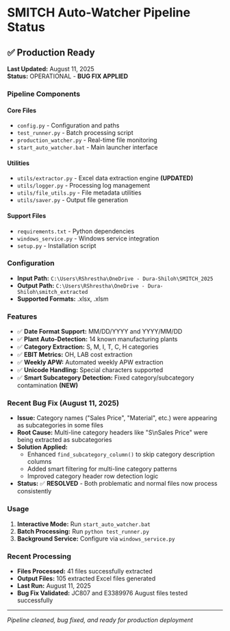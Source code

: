 # SMITCH Auto-Watcher Pipeline Status

## ✅ Production Ready

**Last Updated:** August 11, 2025  
**Status:** OPERATIONAL - **BUG FIX APPLIED**  

### Pipeline Components

#### Core Files
- `config.py` - Configuration and paths
- `test_runner.py` - Batch processing script
- `production_watcher.py` - Real-time file monitoring
- `start_auto_watcher.bat` - Main launcher interface

#### Utilities
- `utils/extractor.py` - Excel data extraction engine **(UPDATED)**
- `utils/logger.py` - Processing log management
- `utils/file_utils.py` - File metadata utilities
- `utils/saver.py` - Output file generation

#### Support Files
- `requirements.txt` - Python dependencies
- `windows_service.py` - Windows service integration
- `setup.py` - Installation script

### Configuration
- **Input Path:** `C:\Users\RShrestha\OneDrive - Dura-Shiloh\SMITCH_2025`
- **Output Path:** `C:\Users\RShrestha\OneDrive - Dura-Shiloh\smitch_extracted`
- **Supported Formats:** .xlsx, .xlsm

### Features
- ✅ **Date Format Support:** MM/DD/YYYY and YYYY/MM/DD
- ✅ **Plant Auto-Detection:** 14 known manufacturing plants
- ✅ **Category Extraction:** S, M, I, T, C, H categories
- ✅ **EBIT Metrics:** OH, LAB cost extraction
- ✅ **Weekly APW:** Automated weekly APW extraction
- ✅ **Unicode Handling:** Special characters supported
- ✅ **Smart Subcategory Detection:** Fixed category/subcategory contamination **(NEW)**

### Recent Bug Fix (August 11, 2025)
- **Issue:** Category names ("Sales Price", "Material", etc.) were appearing as subcategories in some files
- **Root Cause:** Multi-line category headers like "S\nSales Price" were being extracted as subcategories
- **Solution Applied:**
  - Enhanced `find_subcategory_column()` to skip category description columns
  - Added smart filtering for multi-line category patterns
  - Improved category header row detection logic
- **Status:** ✅ **RESOLVED** - Both problematic and normal files now process consistently

### Usage
1. **Interactive Mode:** Run `start_auto_watcher.bat`
2. **Batch Processing:** Run `python test_runner.py`
3. **Background Service:** Configure via `windows_service.py`

### Recent Processing
- **Files Processed:** 41 files successfully extracted
- **Output Files:** 105 extracted Excel files generated
- **Last Run:** August 11, 2025
- **Bug Fix Validated:** JC807 and E3389976 August files tested successfully

---
*Pipeline cleaned, bug fixed, and ready for production deployment*
